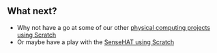 ## What next?

- Why not have a go at some of our other [physical computing projects using Scratch](https://projects.raspberrypi.org/en/projects?software%5B%5D=scratch&hardware%5B%5D=electronic-components)
- Or maybe have a play with the [SenseHAT using Scratch](https://projects.raspberrypi.org/en/projects?software%5B%5D=scratch&hardware%5B%5D=sense-hat)
